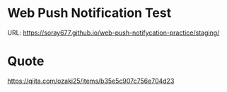 # Web Push Notification Test

URL: https://soray677.github.io/web-push-notifycation-practice/staging/

# Quote

https://qiita.com/ozaki25/items/b35e5c907c756e704d23
